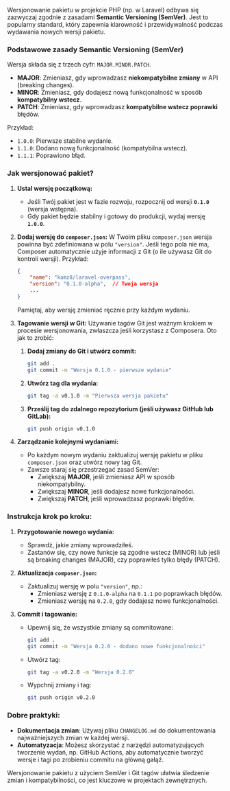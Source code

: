Wersjonowanie pakietu w projekcie PHP (np. w Laravel) odbywa się zazwyczaj zgodnie z zasadami **Semantic Versioning (SemVer)**. Jest to popularny standard, który zapewnia klarowność i przewidywalność podczas wydawania nowych wersji pakietu.

### Podstawowe zasady Semantic Versioning (SemVer)

Wersja składa się z trzech cyfr: `MAJOR.MINOR.PATCH`.

- **MAJOR**: Zmieniasz, gdy wprowadzasz **niekompatybilne zmiany** w API (breaking changes).
- **MINOR**: Zmieniasz, gdy dodajesz nową funkcjonalność w sposób **kompatybilny wstecz**.
- **PATCH**: Zmieniasz, gdy wprowadzasz **kompatybilne wstecz poprawki** błędów.

Przykład:
- `1.0.0`: Pierwsze stabilne wydanie.
- `1.1.0`: Dodano nową funkcjonalność (kompatybilna wstecz).
- `1.1.1`: Poprawiono błąd.

### Jak wersjonować pakiet?

1. **Ustal wersję początkową:**
    - Jeśli Twój pakiet jest w fazie rozwoju, rozpocznij od wersji **`0.1.0`** (wersja wstępna).
    - Gdy pakiet będzie stabilny i gotowy do produkcji, wydaj wersję **`1.0.0`**.

2. **Dodaj wersję do `composer.json`:**
   W Twoim pliku `composer.json` wersja powinna być zdefiniowana w polu `"version"`. Jeśli tego pola nie ma, Composer automatycznie użyje informacji z Git (o ile używasz Git do kontroli wersji). Przykład:

   ```json
   {
       "name": "kamz8/laravel-overpass",
       "version": "0.1.0-alpha",  // Twoja wersja
       ...
   }
   ```

   Pamiętaj, aby wersję zmieniać ręcznie przy każdym wydaniu.

3. **Tagowanie wersji w Git:**
   Używanie tagów Git jest ważnym krokiem w procesie wersjonowania, zwłaszcza jeśli korzystasz z Composera. Oto jak to zrobić:

    1. **Dodaj zmiany do Git i utwórz commit:**
       ```bash
       git add .
       git commit -m "Wersja 0.1.0 - pierwsze wydanie"
       ```

    2. **Utwórz tag dla wydania:**
       ```bash
       git tag -a v0.1.0 -m "Pierwsza wersja pakietu"
       ```

    3. **Prześlij tag do zdalnego repozytorium (jeśli używasz GitHub lub GitLab):**
       ```bash
       git push origin v0.1.0
       ```

4. **Zarządzanie kolejnymi wydaniami:**
    - Po każdym nowym wydaniu zaktualizuj wersję pakietu w pliku `composer.json` oraz utwórz nowy tag Git.
    - Zawsze staraj się przestrzegać zasad SemVer:
        - Zwiększaj **MAJOR**, jeśli zmieniasz API w sposób niekompatybilny.
        - Zwiększaj **MINOR**, jeśli dodajesz nowe funkcjonalności.
        - Zwiększaj **PATCH**, jeśli wprowadzasz poprawki błędów.

### Instrukcja krok po kroku:

1. **Przygotowanie nowego wydania:**
    - Sprawdź, jakie zmiany wprowadziłeś.
    - Zastanów się, czy nowe funkcje są zgodne wstecz (MINOR) lub jeśli są breaking changes (MAJOR), czy poprawiłeś tylko błędy (PATCH).

2. **Aktualizacja `composer.json`:**
    - Zaktualizuj wersję w polu `"version"`, np.:
        - Zmieniasz wersję z `0.1.0-alpha` na `0.1.1` po poprawkach błędów.
        - Zmieniasz wersję na `0.2.0`, gdy dodajesz nowe funkcjonalności.

3. **Commit i tagowanie:**
    - Upewnij się, że wszystkie zmiany są commitowane:
      ```bash
      git add .
      git commit -m "Wersja 0.2.0 - dodano nowe funkcjonalności"
      ```
    - Utwórz tag:
      ```bash
      git tag -a v0.2.0 -m "Wersja 0.2.0"
      ```
    - Wypchnij zmiany i tag:
      ```bash
      git push origin v0.2.0
      ```

### Dobre praktyki:
- **Dokumentacja zmian**: Używaj pliku `CHANGELOG.md` do dokumentowania najważniejszych zmian w każdej wersji.
- **Automatyzacja**: Możesz skorzystać z narzędzi automatyzujących tworzenie wydań, np. GitHub Actions, aby automatycznie tworzyć wersje i tagi po zrobieniu commitu na główną gałąź.

Wersjonowanie pakietu z użyciem SemVer i Git tagów ułatwia śledzenie zmian i kompatybilności, co jest kluczowe w projektach zewnętrznych.
